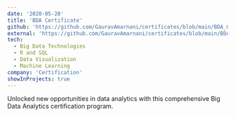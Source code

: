 ```yaml
---
date: '2020-05-20'
title: 'BDA Certificate'
github: 'https://github.com/GauravAmarnani/certificates/blob/main/BDA_CERTIFICATE.png'
external: 'https://github.com/GauravAmarnani/certificates/blob/main/BDA_CERTIFICATE.png'
tech:
  - Big Data Technologies
  - R and SQL
  - Data Visualization
  - Machine Learning
company: 'Certification'
showInProjects: true
---
```


Unlocked new opportunities in data analytics with this comprehensive Big Data Analytics certification program.

